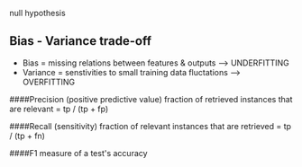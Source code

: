 null hypothesis

## Bias - Variance trade-off
  * Bias = missing relations between features & outputs --> UNDERFITTING
  * Variance = senstivities to small training data fluctations --> OVERFITTING


####Precision (positive predictive value)
fraction of retrieved instances that are relevant
= tp / (tp + fp)

####Recall (sensitivity)
fraction of relevant instances that are retrieved
= tp / (tp + fn)

####F1
measure of a test's accuracy

